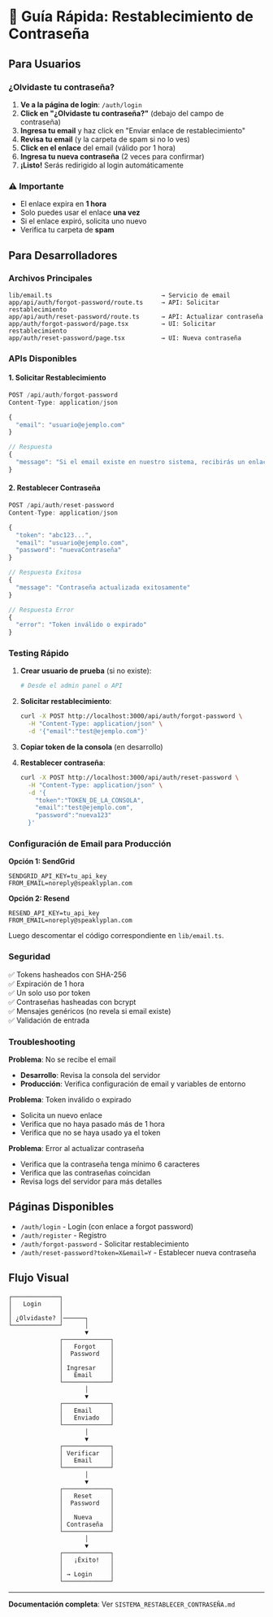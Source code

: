 
# 🔐 Guía Rápida: Restablecimiento de Contraseña

## Para Usuarios

### ¿Olvidaste tu contraseña?

1. **Ve a la página de login**: `/auth/login`
2. **Click en "¿Olvidaste tu contraseña?"** (debajo del campo de contraseña)
3. **Ingresa tu email** y haz click en "Enviar enlace de restablecimiento"
4. **Revisa tu email** (y la carpeta de spam si no lo ves)
5. **Click en el enlace** del email (válido por 1 hora)
6. **Ingresa tu nueva contraseña** (2 veces para confirmar)
7. **¡Listo!** Serás redirigido al login automáticamente

### ⚠️ Importante

- El enlace expira en **1 hora**
- Solo puedes usar el enlace **una vez**
- Si el enlace expiró, solicita uno nuevo
- Verifica tu carpeta de **spam**

## Para Desarrolladores

### Archivos Principales

```
lib/email.ts                              → Servicio de email
app/api/auth/forgot-password/route.ts     → API: Solicitar restablecimiento
app/api/auth/reset-password/route.ts      → API: Actualizar contraseña
app/auth/forgot-password/page.tsx         → UI: Solicitar restablecimiento
app/auth/reset-password/page.tsx          → UI: Nueva contraseña
```

### APIs Disponibles

#### 1. Solicitar Restablecimiento
```typescript
POST /api/auth/forgot-password
Content-Type: application/json

{
  "email": "usuario@ejemplo.com"
}

// Respuesta
{
  "message": "Si el email existe en nuestro sistema, recibirás un enlace de restablecimiento."
}
```

#### 2. Restablecer Contraseña
```typescript
POST /api/auth/reset-password
Content-Type: application/json

{
  "token": "abc123...",
  "email": "usuario@ejemplo.com",
  "password": "nuevaContraseña"
}

// Respuesta Exitosa
{
  "message": "Contraseña actualizada exitosamente"
}

// Respuesta Error
{
  "error": "Token inválido o expirado"
}
```

### Testing Rápido

1. **Crear usuario de prueba** (si no existe):
   ```bash
   # Desde el admin panel o API
   ```

2. **Solicitar restablecimiento**:
   ```bash
   curl -X POST http://localhost:3000/api/auth/forgot-password \
     -H "Content-Type: application/json" \
     -d '{"email":"test@ejemplo.com"}'
   ```

3. **Copiar token de la consola** (en desarrollo)

4. **Restablecer contraseña**:
   ```bash
   curl -X POST http://localhost:3000/api/auth/reset-password \
     -H "Content-Type: application/json" \
     -d '{
       "token":"TOKEN_DE_LA_CONSOLA",
       "email":"test@ejemplo.com",
       "password":"nueva123"
     }'
   ```

### Configuración de Email para Producción

**Opción 1: SendGrid**
```env
SENDGRID_API_KEY=tu_api_key
FROM_EMAIL=noreply@speaklyplan.com
```

**Opción 2: Resend**
```env
RESEND_API_KEY=tu_api_key
FROM_EMAIL=noreply@speaklyplan.com
```

Luego descomentar el código correspondiente en `lib/email.ts`.

### Seguridad

✅ Tokens hasheados con SHA-256  
✅ Expiración de 1 hora  
✅ Un solo uso por token  
✅ Contraseñas hasheadas con bcrypt  
✅ Mensajes genéricos (no revela si email existe)  
✅ Validación de entrada  

### Troubleshooting

**Problema**: No se recibe el email
- **Desarrollo**: Revisa la consola del servidor
- **Producción**: Verifica configuración de email y variables de entorno

**Problema**: Token inválido o expirado
- Solicita un nuevo enlace
- Verifica que no haya pasado más de 1 hora
- Verifica que no se haya usado ya el token

**Problema**: Error al actualizar contraseña
- Verifica que la contraseña tenga mínimo 6 caracteres
- Verifica que las contraseñas coincidan
- Revisa logs del servidor para más detalles

## Páginas Disponibles

- `/auth/login` - Login (con enlace a forgot password)
- `/auth/register` - Registro
- `/auth/forgot-password` - Solicitar restablecimiento
- `/auth/reset-password?token=X&email=Y` - Establecer nueva contraseña

## Flujo Visual

```
┌─────────────┐
│   Login     │
│             │
│ ¿Olvidaste? │──────┐
└─────────────┘      │
                     ▼
              ┌─────────────┐
              │   Forgot    │
              │  Password   │
              │             │
              │ Ingresar    │
              │   Email     │
              └─────────────┘
                     │
                     ▼
              ┌─────────────┐
              │   Email     │
              │   Enviado   │
              └─────────────┘
                     │
                     ▼
              ┌─────────────┐
              │ Verificar   │
              │   Email     │
              └─────────────┘
                     │
                     ▼
              ┌─────────────┐
              │   Reset     │
              │  Password   │
              │             │
              │   Nueva     │
              │ Contraseña  │
              └─────────────┘
                     │
                     ▼
              ┌─────────────┐
              │   ¡Éxito!   │
              │             │
              │ → Login     │
              └─────────────┘
```

---

**Documentación completa**: Ver `SISTEMA_RESTABLECER_CONTRASEÑA.md`
